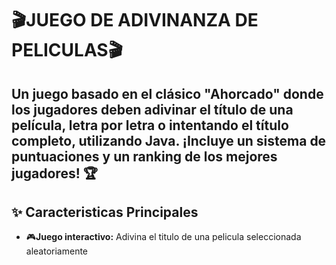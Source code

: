 # 🎬JUEGO DE ADIVINANZA DE PELICULAS🎬

Un juego basado en el clásico "Ahorcado" donde los jugadores deben adivinar el título de una película, letra por letra o intentando el título completo, utilizando Java. ¡Incluye un sistema de puntuaciones y un ranking de los mejores jugadores! 🏆
---

## ✨ Caracteristicas Principales
- 🎮**Juego interactivo:** Adivina el titulo de una pelicula seleccionada aleatoriamente
